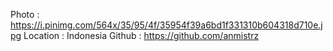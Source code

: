 Photo : https://i.pinimg.com/564x/35/95/4f/35954f39a6bd1f331310b604318d710e.jpg
Location : Indonesia Github : https://github.com/anmistrz
